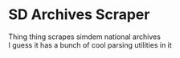 # SD Archives Scraper
Thing thing scrapes simdem national archives  
I guess it has a bunch of cool parsing utilities in it  
